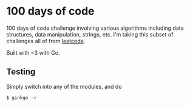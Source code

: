 # 100 days of code

100 days of code challenge involving various algorithms including data structures,
data manipulation, strings, etc. I'm taking this subset of challenges all of from 
[leetcode](https://leetcode.com/).

Built with <3 with Go.

## Testing

Simply switch into any of the modules, and do

```bash
$ ginkgo -v
```